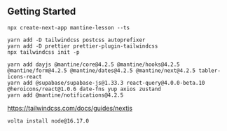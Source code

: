 ## Getting Started
~~~
npx create-next-app mantine-lesson --ts
~~~
~~~
yarn add -D tailwindcss postcss autoprefixer
yarn add -D prettier prettier-plugin-tailwindcss
npx tailwindcss init -p
~~~
~~~
yarn add dayjs @mantine/core@4.2.5 @mantine/hooks@4.2.5 @mantine/form@4.2.5 @mantine/dates@4.2.5 @mantine/next@4.2.5 tabler-icons-react
yarn add @supabase/supabase-js@1.33.3 react-query@4.0.0-beta.10 @heroicons/react@1.0.6 date-fns yup axios zustand
yarn add @mantine/notifications@4.2.5
~~~
https://tailwindcss.com/docs/guides/nextjs
~~~
volta install node@16.17.0
~~~